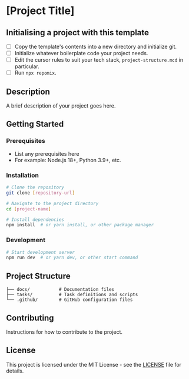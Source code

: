 # [Project Title]

## Initialising a project with this template

- [ ] Copy the template's contents into a new directory and initialize git.
- [ ] Initialize whatever boilerplate code your project needs.
- [ ] Edit the cursor rules to suit your tech stack, `project-structure.mcd` in particular.
- [ ] Run `npx repomix`.

## Description

A brief description of your project goes here.

## Getting Started

### Prerequisites

- List any prerequisites here
- For example: Node.js 18+, Python 3.9+, etc.

### Installation

```bash
# Clone the repository
git clone [repository-url]

# Navigate to the project directory
cd [project-name]

# Install dependencies
npm install  # or yarn install, or other package manager
```

### Development

```bash
# Start development server
npm run dev  # or yarn dev, or other start command
```

## Project Structure

```
├── docs/           # Documentation files
├── tasks/          # Task definitions and scripts
└── .github/        # GitHub configuration files
```

## Contributing

Instructions for how to contribute to the project.

## License

This project is licensed under the MIT License - see the [LICENSE](LICENSE) file for details.
